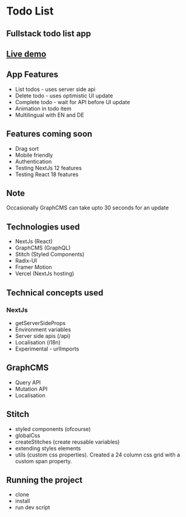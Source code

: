 # Todo List

## Fullstack todo list app

## [Live demo](https://vercel-nextjs-rouge.vercel.app/)

## App Features
- List todos - uses server side api
- Delete todo - uses optimistic UI update
- Complete todo - wait for API before UI update
- Animation in todo item
- Multilingual with EN and DE

## Features coming soon
- Drag sort
- Mobile friendly
- Authentication
- Testing NextJs 12 features
- Testing React 18 features

## Note
Occasionally GraphCMS can take upto 30 seconds for an update

## Technologies used
- NextJs (React)
- GraphCMS (GraphQL)
- Stitch (Styled Components)
- Radix-UI
- Framer Motion
- Vercel (NextJs hosting)

## Technical concepts used

### NextJs
- getServerSideProps
- Environment variables
- Server side apis (/api)
- Localisation (i18n)
- Experimental - urlImports

## GraphCMS
- Query API
- Mutation API
- Localisation

## Stitch
- styled components (ofcourse)
- globalCss
- createStitches (create reusable variables)
- extending styles elements
- utils (custom css properties). Created a 24 column css grid with a custom span property.

## Running the project
- clone
- install
- run dev script